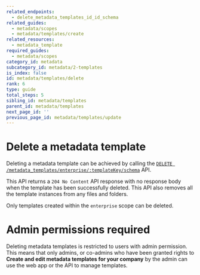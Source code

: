 ```yaml
---
related_endpoints:
  - delete_metadata_templates_id_id_schema
related_guides:
  - metadata/scopes
  - metadata/templates/create
related_resources:
  - metadata_template
required_guides:
  - metadata/scopes
category_id: metadata
subcategory_id: metadata/2-templates
is_index: false
id: metadata/templates/delete
rank: 6
type: guide
total_steps: 5
sibling_id: metadata/templates
parent_id: metadata/templates
next_page_id: ''
previous_page_id: metadata/templates/update
---
```


# Delete a metadata template

Deleting a metadata template can be achieved by calling the [`DELETE
/metadata_templates/enterprise/:templateKey/schema`][endpoint] API.

<Samples id="delete_metadata_templates_id_id_schema" >

</Samples>

This API returns a `204 No Content` API response with no response body when
the template has been successfully deleted. This API also removes all the
template instances from any files and folders.

Only templates created within the `enterprise` scope can be deleted.

<Message warning>

# Admin permissions required

Deleting metadata templates is restricted to users with admin permission. This
means that only admins, or co-admins who have been granted rights to **Create
and edit metadata templates for your company** by the admin can use the web
app or the API to manage templates.

</Message>

[endpoint]: e://delete_metadata_templates_id_id_schema
